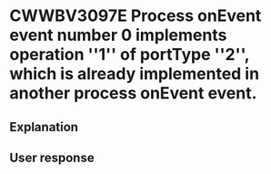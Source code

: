 # CWWBV3097E Process onEvent event number 0 implements operation ''1'' of portType ''2'', which is already implemented in another process onEvent event.

## Explanation

## User response
